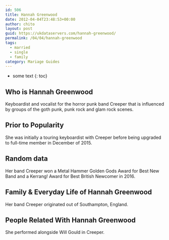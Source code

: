 ```yaml
---
id: 506
title: Hannah Greenwood
date: 2012-04-04T23:48:53+00:00
author: chito
layout: post
guid: https://ukdataservers.com/hannah-greenwood/
permalink: /04/04/hannah-greenwood  
tags:
  - married
  - single
  - family
category: Mariage Guides
---
```


* some text
{: toc}


## Who is  Hannah Greenwood
                  
                  
                  
Keyboardist and vocalist for the horror punk band Creeper that is influenced by groups of the goth punk, punk rock and glam rock scenes. 
                  
                
                
                
## Prior to Popularity 
                  
                  
                  
She was initially a touring keyboardist with Creeper before being upgraded to full-time member in December of 2015. 
                  
                
                
                
## Random data 
                  
                  
                  
Her band Creeper won a Metal Hammer Golden Gods Award for Best New Band and a Kerrang! Award for Best British Newcomer in 2016. 
                  
                
                
                
## Family & Everyday Life of Hannah Greenwood
                  
                  
                  
Her band Creeper originated out of Southampton, England. 
                  
                
                
                
## People Related With  Hannah Greenwood
                  
                  
                  
She performed alongside Will Gould in Creeper. 
                  
                
              
            
          
          
          
    
    
  
